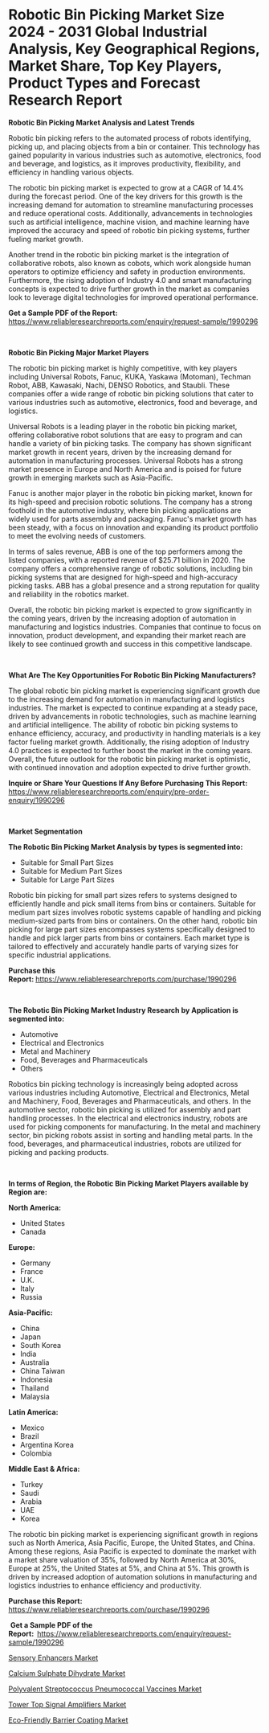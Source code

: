 <p><h1>Robotic Bin Picking Market Size 2024 - 2031 Global Industrial Analysis, Key Geographical Regions, Market Share, Top Key Players, Product Types and Forecast Research Report</h1></p><p><strong>Robotic Bin Picking Market Analysis and Latest Trends</strong></p>
<p><p>Robotic bin picking refers to the automated process of robots identifying, picking up, and placing objects from a bin or container. This technology has gained popularity in various industries such as automotive, electronics, food and beverage, and logistics, as it improves productivity, flexibility, and efficiency in handling various objects.</p><p>The robotic bin picking market is expected to grow at a CAGR of 14.4% during the forecast period. One of the key drivers for this growth is the increasing demand for automation to streamline manufacturing processes and reduce operational costs. Additionally, advancements in technologies such as artificial intelligence, machine vision, and machine learning have improved the accuracy and speed of robotic bin picking systems, further fueling market growth.</p><p>Another trend in the robotic bin picking market is the integration of collaborative robots, also known as cobots, which work alongside human operators to optimize efficiency and safety in production environments. Furthermore, the rising adoption of Industry 4.0 and smart manufacturing concepts is expected to drive further growth in the market as companies look to leverage digital technologies for improved operational performance.</p></p>
<p><strong>Get a Sample PDF of the Report:&nbsp;</strong> <a href="https://www.reliableresearchreports.com/enquiry/request-sample/1990296">https://www.reliableresearchreports.com/enquiry/request-sample/1990296</a></p>
<p>&nbsp;</p>
<p><strong>Robotic Bin Picking Major Market Players</strong></p>
<p><p>The robotic bin picking market is highly competitive, with key players including Universal Robots, Fanuc, KUKA, Yaskawa (Motoman), Techman Robot, ABB, Kawasaki, Nachi, DENSO Robotics, and Staubli. These companies offer a wide range of robotic bin picking solutions that cater to various industries such as automotive, electronics, food and beverage, and logistics.</p><p>Universal Robots is a leading player in the robotic bin picking market, offering collaborative robot solutions that are easy to program and can handle a variety of bin picking tasks. The company has shown significant market growth in recent years, driven by the increasing demand for automation in manufacturing processes. Universal Robots has a strong market presence in Europe and North America and is poised for future growth in emerging markets such as Asia-Pacific.</p><p>Fanuc is another major player in the robotic bin picking market, known for its high-speed and precision robotic solutions. The company has a strong foothold in the automotive industry, where bin picking applications are widely used for parts assembly and packaging. Fanuc's market growth has been steady, with a focus on innovation and expanding its product portfolio to meet the evolving needs of customers.</p><p>In terms of sales revenue, ABB is one of the top performers among the listed companies, with a reported revenue of $25.71 billion in 2020. The company offers a comprehensive range of robotic solutions, including bin picking systems that are designed for high-speed and high-accuracy picking tasks. ABB has a global presence and a strong reputation for quality and reliability in the robotics market.</p><p>Overall, the robotic bin picking market is expected to grow significantly in the coming years, driven by the increasing adoption of automation in manufacturing and logistics industries. Companies that continue to focus on innovation, product development, and expanding their market reach are likely to see continued growth and success in this competitive landscape.</p></p>
<p>&nbsp;</p>
<p><strong>What Are The Key Opportunities For Robotic Bin Picking Manufacturers?</strong></p>
<p><p>The global robotic bin picking market is experiencing significant growth due to the increasing demand for automation in manufacturing and logistics industries. The market is expected to continue expanding at a steady pace, driven by advancements in robotic technologies, such as machine learning and artificial intelligence. The ability of robotic bin picking systems to enhance efficiency, accuracy, and productivity in handling materials is a key factor fueling market growth. Additionally, the rising adoption of Industry 4.0 practices is expected to further boost the market in the coming years. Overall, the future outlook for the robotic bin picking market is optimistic, with continued innovation and adoption expected to drive further growth.</p></p>
<p><strong>Inquire or Share Your Questions If Any Before Purchasing This Report:</strong> <a href="https://www.reliableresearchreports.com/enquiry/pre-order-enquiry/1990296">https://www.reliableresearchreports.com/enquiry/pre-order-enquiry/1990296</a></p>
<p>&nbsp;</p>
<p><strong>Market Segmentation</strong></p>
<p><strong>The Robotic Bin Picking Market Analysis by types is segmented into:</strong></p>
<p><ul><li>Suitable for Small Part Sizes</li><li>Suitable for Medium Part Sizes</li><li>Suitable for Large Part Sizes</li></ul></p>
<p><p>Robotic bin picking for small part sizes refers to systems designed to efficiently handle and pick small items from bins or containers. Suitable for medium part sizes involves robotic systems capable of handling and picking medium-sized parts from bins or containers. On the other hand, robotic bin picking for large part sizes encompasses systems specifically designed to handle and pick larger parts from bins or containers. Each market type is tailored to effectively and accurately handle parts of varying sizes for specific industrial applications.</p></p>
<p><strong>Purchase this Report:&nbsp;</strong><a href="https://www.reliableresearchreports.com/purchase/1990296">https://www.reliableresearchreports.com/purchase/1990296</a></p>
<p>&nbsp;</p>
<p><strong>The Robotic Bin Picking Market Industry Research by Application is segmented into:</strong></p>
<p><ul><li>Automotive</li><li>Electrical and Electronics</li><li>Metal and Machinery</li><li>Food, Beverages and Pharmaceuticals</li><li>Others</li></ul></p>
<p><p>Robotics bin picking technology is increasingly being adopted across various industries including Automotive, Electrical and Electronics, Metal and Machinery, Food, Beverages and Pharmaceuticals, and others. In the automotive sector, robotic bin picking is utilized for assembly and part handling processes. In the electrical and electronics industry, robots are used for picking components for manufacturing. In the metal and machinery sector, bin picking robots assist in sorting and handling metal parts. In the food, beverages, and pharmaceutical industries, robots are utilized for picking and packing products.</p></p>
<p>&nbsp;</p>
<p><strong>In terms of Region, the Robotic Bin Picking Market Players available by Region are:</strong></p>
<p>
    <p> <strong> North America: </strong>
        <ul>
            <li>United States</li>
            <li>Canada</li>
        </ul>
        </p> 
    <p> <strong> Europe: </strong>
        <ul>
            <li>Germany</li>
            <li>France</li>
            <li>U.K.</li>
            <li>Italy</li>
            <li>Russia</li>
        </ul>
        </p> 
    <p> <strong> Asia-Pacific: </strong>
        <ul>
            <li>China</li>
            <li>Japan</li>
            <li>South Korea</li>
            <li>India</li>
            <li>Australia</li>
            <li>China Taiwan</li>
            <li>Indonesia</li>
            <li>Thailand</li>
            <li>Malaysia</li>
        </ul>
        </p> 
    <p> <strong> Latin America: </strong>
        <ul>
            <li>Mexico</li>
            <li>Brazil</li>
            <li>Argentina Korea</li>
            <li>Colombia</li>
        </ul>
        </p> 
    <p> <strong> Middle East & Africa: </strong>
        <ul>
            <li>Turkey</li>
            <li>Saudi</li>
            <li>Arabia</li>
            <li>UAE</li>
            <li>Korea</li>
        </ul>
    </p>
    </p>
<p><p>The robotic bin picking market is experiencing significant growth in regions such as North America, Asia Pacific, Europe, the United States, and China. Among these regions, Asia Pacific is expected to dominate the market with a market share valuation of 35%, followed by North America at 30%, Europe at 25%, the United States at 5%, and China at 5%. This growth is driven by increased adoption of automation solutions in manufacturing and logistics industries to enhance efficiency and productivity.</p></p>
<p><strong>Purchase this Report: </strong><a href="https://www.reliableresearchreports.com/purchase/1990296">https://www.reliableresearchreports.com/purchase/1990296</a></p>
<p>&nbsp;<strong>Get a Sample PDF of the Report:&nbsp;&nbsp;</strong><a href="https://www.reliableresearchreports.com/enquiry/request-sample/1990296">https://www.reliableresearchreports.com/enquiry/request-sample/1990296</a></p>
<p><strong></strong></p>
<p><p><a href="https://view.publitas.com/reportprime-1/sensory-enhancers-market-size-evaluating-its-market-trends-growth-and-projections-2024-2031/">Sensory Enhancers Market</a></p><p><a href="https://view.publitas.com/reportprime-1/calcium-sulphate-dihydrate-market-offer-valuable-insights-into-market-size-market-share-market-trends-and-projections-spanning-from-2024-to-2031/">Calcium Sulphate Dihydrate Market</a></p><p><a href="https://woozy-pyroraptor-a1f.notion.site/Insights-into-Polyvalent-Streptococcus-Pneumococcal-Vaccines-Market-Size-Analysing-Market-Share-Tr-789d30edf1cd400ab482bf4d4e135437">Polyvalent Streptococcus Pneumococcal Vaccines Market</a></p><p><a href="https://woozy-pyroraptor-a1f.notion.site/Tower-Top-Signal-Amplifiers-Market-Insights-Market-Players-and-Forecast-Till-2031-acd1139f0a1340bdb6854aa2de4f4485">Tower Top Signal Amplifiers Market</a></p><p><a href="https://rainy-horn-d69.notion.site/Insights-into-Eco-Friendly-Barrier-Coating-Market-Size-Analysing-Market-Share-Trends-and-Growth-f-3550abb58aa74538aadaf26395ee8d58">Eco-Friendly Barrier Coating Market</a></p></p>